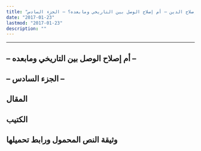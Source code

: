 ```yaml
---
title: "إصلاح الدين – أم إصلاح الوصل بين التاريخي ومابعده؟ – الجزء السادس"
date: "2017-01-23"
lastmod: "2017-01-23"
description: ""
---
```

****

## **– أم إصلاح الوصل بين التاريخي ومابعده –**

## **– الجزء السادس –**

## المقال

## الكتيب

## وثيقة النص المحمول ورابط تحميلها

###